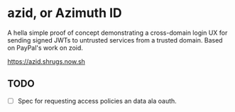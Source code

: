 # azid, or Azimuth ID

A hella simple proof of concept demonstrating a cross-domain login UX for sending signed JWTs to untrusted services from a trusted domain.
Based on PayPal's work on zoid.

https://azid.shrugs.now.sh

## TODO

- [ ] Spec for requesting access policies an data ala oauth.
